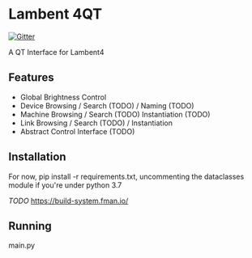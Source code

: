 # Lambent 4QT

[![Gitter](https://badges.gitter.im/Lambentri/community.svg)](https://gitter.im/Lambentri/community?utm_source=badge&utm_medium=badge&utm_campaign=pr-badge)

A QT Interface for Lambent4

## Features

- Global Brightness Control
- Device Browsing / Search (TODO) / Naming (TODO)
- Machine Browsing / Search (TODO) Instantiation (TODO)
- Link Browsing / Search (TODO) / Instantiation
- Abstract Control Interface (TODO)

## Installation

For now, pip install -r requirements.txt, uncommenting the dataclasses module if you're under python 3.7

_TODO_ https://build-system.fman.io/

## Running

main.py